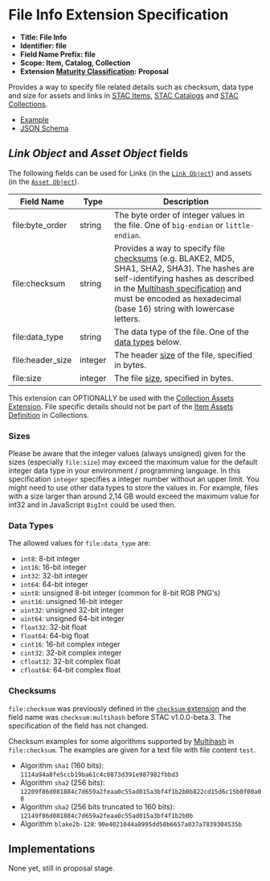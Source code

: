 # File Info Extension Specification

- **Title: File Info** 
- **Identifier: file**
- **Field Name Prefix: file**
- **Scope: Item, Catalog, Collection**
- **Extension [Maturity Classification](../README.md#extension-maturity): Proposal**

Provides a way to specify file related details such as checksum, data type and size for assets and links in [STAC Items](../../item-spec/item-spec.md), [STAC Catalogs](../../catalog-spec/catalog-spec.md) and [STAC Collections](../../collection-spec/collection-spec.md).

- [Example](examples/sentinel1.json)
- [JSON Schema](json-schema/schema.json)

## *Link Object* and *Asset Object* fields

The following fields can be used for Links (in the [`Link Object`](../../item-spec/item-spec.md#link-object)) and assets (in the [`Asset Object`](../../item-spec/item-spec.md#asset-object)).

| Field Name         | Type   | Description                                                  |
| ------------------ | ------ | ------------------------------------------------------------ |
| file:byte_order | string | The byte order of integer values in the file. One of `big-endian` or `little-endian`. |
| file:checksum | string | Provides a way to specify file [checksums](#checksums) (e.g. BLAKE2, MD5, SHA1, SHA2, SHA3). The hashes are self-identifying hashes as described in the [Multihash specification](https://github.com/multiformats/multihash) and must be encoded as hexadecimal (base 16) string with lowercase letters. |
| file:data_type | string | The data type of the file. One of the [data types](#data-types) below. |
| file:header_size | integer | The header [size](#sizes) of the file, specified in bytes. |
| file:size | integer | The file [size](#sizes), specified in bytes. |

This extension can OPTIONALLY be used with the [Collection Assets Extension](../collection-assets/README.md).
File specific details should not be part of the [Item Assets Definition](../item-assets/README.md) in Collections.

### Sizes

Please be aware that the integer values (always unsigned) given for the sizes (especially `file:size`)  may exceed the maximum value for the default integer data type in your environment / programming language. In this specification `integer` specifies a integer number without an upper limit. You might need to use other data types to store the values in. For example, files with a size larger than around 2,14 GB would exceed the maximum value for int32 and in JavaScript `BigInt` could be used then.

### Data Types

The allowed values for `file:data_type` are:

- `int8`: 8-bit integer
- `int16`: 16-bit integer
- `int32`: 32-bit integer
- `int64`: 64-bit integer
- `uint8`: unsigned 8-bit integer (common for 8-bit RGB PNG's)
- `unit16`: unsigned 16-bit integer
- `uint32`: unsigned 32-bit integer
- `uint64`: unsigned 64-bit integer
- `float32`: 32-bit float
- `float64`: 64-big float
- `cint16`: 16-bit complex integer
- `cint32`: 32-bit complex integer
- `cfloat32`: 32-bit complex float
- `cfloat64`: 64-bit complex float

### Checksums

`file:checksum` was previously defined in the [`checksum` extension](https://github.com/radiantearth/stac-spec/blob/v1.0.0-beta.2/extensions/checksum/README.md) and the field name was `checksum:multihash` before STAC v1.0.0-beta.3. The specification of the field has not changed.

Checksum examples for some algorithms supported by [Multihash](https://github.com/multiformats/multihash) in `file:checksum`. The examples are given for a text file with file content `test`.

- Algorithm `sha1` (160 bits): `1114a94a8fe5ccb19ba61c4c0873d391e987982fbbd3`
- Algorithm `sha2` (256 bits): `12209f86d081884c7d659a2feaa0c55ad015a3bf4f1b2b0b822cd15d6c15b0f00a08`
- Algorithm `sha2` (256 bits truncated to 160 bits): `12149f86d081884c7d659a2feaa0c55ad015a3bf4f1b2b0b`
- Algorithm `blake2b-128`: `90e4021044a8995dd50b6657a037a7839304535b`

## Implementations

None yet, still in proposal stage.
